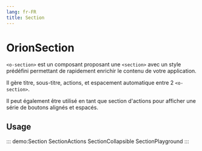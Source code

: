 ```yaml
---
lang: fr-FR
title: Section
---
```


# OrionSection

`<o-section>` est un composant proposant une `<section>` avec un style prédéfini permettant de rapidement enrichir le contenu de votre application.

Il gère titre, sous-titre, actions, et espacement automatique entre 2 `<o-section>`.

Il peut également être utilisé en tant que section d'actions pour afficher une série de boutons alignés et espacés.

## Usage

::: demo:Section
SectionActions
SectionCollapsible
SectionPlayground
:::

<attribute-table/>
